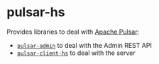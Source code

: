 pulsar-hs
=========

Provides libraries to deal with [Apache Pulsar](https://pulsar.apache.org/en/):

 * [`pulsar-admin`](pulsar-admin) to deal with the Admin REST API
 * [`pulsar-client-hs`](pulsar-client-hs) to deal with the server
